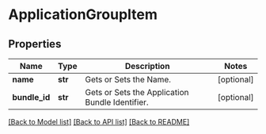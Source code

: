 # ApplicationGroupItem

## Properties
Name | Type | Description | Notes
------------ | ------------- | ------------- | -------------
**name** | **str** | Gets or Sets the Name. | [optional] 
**bundle_id** | **str** | Gets or Sets the Application Bundle Identifier. | [optional] 

[[Back to Model list]](../README.md#documentation-for-models) [[Back to API list]](../README.md#documentation-for-api-endpoints) [[Back to README]](../README.md)


